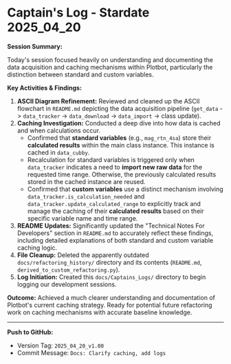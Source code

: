 # Captain's Log - Stardate 2025_04_20

**Session Summary:**

Today's session focused heavily on understanding and documenting the data acquisition and caching mechanisms within Plotbot, particularly the distinction between standard and custom variables.

**Key Activities & Findings:**

1.  **ASCII Diagram Refinement:** Reviewed and cleaned up the ASCII flowchart in `README.md` depicting the data acquisition pipeline (`get_data` -> `data_tracker` -> `data_download` -> `data_import` -> class update).
2.  **Caching Investigation:** Conducted a deep dive into how data is cached and when calculations occur.
    *   Confirmed that **standard variables** (e.g., `mag_rtn_4sa`) store their **calculated results** within the main class instance. This instance is cached in `data_cubby`.
    *   Recalculation for standard variables is triggered only when `data_tracker` indicates a need to **import new raw data** for the requested time range. Otherwise, the previously calculated results stored in the cached instance are reused.
    *   Confirmed that **custom variables** use a distinct mechanism involving `data_tracker.is_calculation_needed` and `data_tracker.update_calculated_range` to explicitly track and manage the caching of their **calculated results** based on their specific variable name and time range.
3.  **README Updates:** Significantly updated the "Technical Notes For Developers" section in `README.md` to accurately reflect these findings, including detailed explanations of both standard and custom variable caching logic.
4.  **File Cleanup:** Deleted the apparently outdated `docs/refactoring_history/` directory and its contents (`README.md`, `derived_to_custom_refactoring.py`).
5.  **Log Initiation:** Created this `docs/Captains_Logs/` directory to begin logging our development sessions.

**Outcome:** Achieved a much clearer understanding and documentation of Plotbot's current caching strategy. Ready for potential future refactoring work on caching mechanisms with accurate baseline knowledge. 

---

**Push to GitHub:**
*   Version Tag: `2025_04_20_v1.00`
*   Commit Message: `Docs: Clarify caching, add logs` 